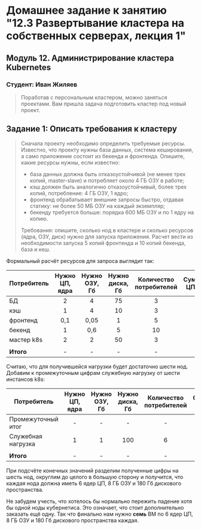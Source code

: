 # Домашнее задание к занятию "12.3 Развертывание кластера на собственных серверах, лекция 1"

## Модуль 12. Администрирование кластера Kubernetes

### Студент: Иван Жиляев

>Поработав с персональным кластером, можно заняться проектами. Вам пришла задача подготовить кластер под новый проект.

## Задание 1: Описать требования к кластеру
>Сначала проекту необходимо определить требуемые ресурсы. Известно, что проекту нужны база данных, система кеширования, а само приложение состоит из бекенда и фронтенда. Опишите, какие ресурсы нужны, если известно:
>
>* база данных должна быть отказоустойчивой (не менее трех копий, master-slave) и потребляет около 4 ГБ ОЗУ в работе;
>* кэш должен быть аналогично отказоустойчивый, более трех копий, потребление: 4 ГБ ОЗУ, 1 ядро;
>* фронтенд обрабатывает внешние запросы быстро, отдавая статику: не более 50 МБ ОЗУ на каждый экземпляр;
>* бекенду требуется больше: порядка 600 МБ ОЗУ и по 1 ядру на копию.
>
>Требования: опишите, сколько нод в кластере и сколько ресурсов (ядра, ОЗУ, диск) нужно для запуска приложения. Расчет вести из необходимости запуска 5 копий фронтенда и 10 копий бекенда, база и кеш.

Формальный расчёт ресурсов для запроса выглядит так:

| Потребитель | Нужно ЦП, ядра  | Нужно ОЗУ, Гб | Нужно диска, Гб | Количество потребителей | Суммарно ЦП, ядра | Суммарно ОЗУ, Гб  | Суммарно диска, Гб  |
| ----------- |:---------------:|:-------------:|:---------------:|:-----------------------:|:-----------------:|:-----------------:|:-------------------:|
| БД          | 2               | 4             | 75              | 3                       | 6                 | 12                | 225                 |
| кэш         | 1               | 4             | 10              | 3                       | 3                 | 12                | 30                  |
| фронтенд    | 0,1             | 0,05          | 1               | 5                       | 0,5               | 0,15              | 5                   |
| бекенд      | 1               | 0,6           | 5               | 10                      | 10                | 6                 | 50                  |
| мастер k8s  | 2               | 2             | 50              | 3                       | 6                 | 6                 | 150                 |
|             |                 |               |                 |                         |                   |                   |                     |
| __Итого__   | -               | -             | -               | -                       | __26__            | __37__            | __460__             |


Считаю, что для получившейся нагрузки будет достаточно шести нод.  
Добавим к промежуточным цифрам служебную нагрузку от шести инстансов k8s:

| Потребитель         | Нужно ЦП, ядра  | Нужно ОЗУ, Гб | Нужно диска, Гб | Количество потребителей | Суммарно ЦП, ядра | Суммарно ОЗУ, Гб  | Суммарно диска, Гб  |
| ------------------- |:---------------:|:-------------:|:---------------:|:-----------------------:|:-----------------:|:-----------------:|:-------------------:|
| Промежуточный итог  | -               | -             | -               | -                       | 26                | 37                | 460                 |
| Служебная нагрузка  | 1               | 1             | 100             | 6                       | 6                 | 6                 | 600                 |
|                     |                 |               |                 |                         |                   |                   |                     |
| __Итого__           | -               | -             | -               | -                       | __32__            | __43__            | __1060__            |

При подсчёте конечных значений разделим полученные цифры на шесть нод, округлим до целого в большую сторону и получится, что каждая нода должна иметь 6 ядер ЦП, 8 ГБ ОЗУ и 180 Гб дискового пространства.


Не забудем учесть, что хотелось бы нормально пережить падение хотя бы одной ноды кубернетиса. Это означает, что стоит дополнительно заказать ещё одну. Так что финально нам нужно __семь__ ВМ по 6 ядер ЦП, 8 ГБ ОЗУ и 180 Гб дискового пространства каждая.
